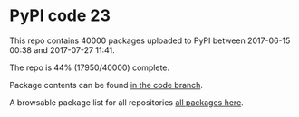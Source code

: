 # PyPI code 23

This repo contains 40000 packages uploaded to PyPI between 
2017-06-15 00:38 and 2017-07-27 11:41.

The repo is 44% (17950/40000) complete.

Package contents can be found [in the code branch](https://github.com/pypi-data/pypi-mirror-23/tree/code/packages).

A browsable package list for all repositories [all packages here](https://pypi-data.github.io/website/repositories/pypi-mirror-23).


